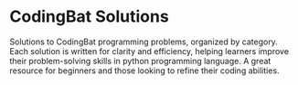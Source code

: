 # CodingBat Solutions
Solutions to CodingBat programming problems, organized by category. Each solution is written for clarity and efficiency, helping learners improve their problem-solving skills in python programming language. A great resource for beginners and those looking to refine their coding abilities.
